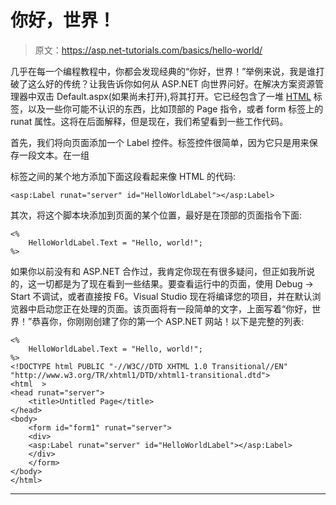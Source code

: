 # 你好，世界！

> 原文：<https://asp.net-tutorials.com/basics/hello-world/>

几乎在每一个编程教程中，你都会发现经典的“你好，世界！”举例来说，我是谁打破了这么好的传统？让我告诉你如何从 ASP.NET 向世界问好。在解决方案资源管理器中双击 Default.aspx(如果尚未打开),将其打开。它已经包含了一堆 [HTML](http://html5-tutorials.org "Learn HTML5") 标签，以及一些你可能不认识的东西，比如顶部的 Page 指令，或者 form 标签上的 runat 属性。这将在后面解释，但是现在，我们希望看到一些工作代码。

首先，我们将向页面添加一个 Label 控件。标签控件很简单，因为它只是用来保存一段文本。在一组

<form>标签之间的某个地方添加下面这段看起来像 HTML 的代码:</form>

```
<asp:Label runat="server" id="HelloWorldLabel"></asp:Label>
```

其次，将这个脚本块添加到页面的某个位置，最好是在顶部的页面指令下面:

```
<%
    HelloWorldLabel.Text = "Hello, world!";
%>
```

如果你以前没有和 ASP.NET 合作过，我肯定你现在有很多疑问，但正如我所说的，这一切都是为了现在看到一些结果。要查看运行中的页面，使用 Debug -> Start 不调试，或者直接按 F6。Visual Studio 现在将编译您的项目，并在默认浏览器中启动您正在处理的页面。该页面将有一段简单的文字，上面写着“你好，世界！”恭喜你，你刚刚创建了你的第一个 ASP.NET 网站！以下是完整的列表:

<input type="hidden" name="IL_IN_ARTICLE">

```
<%
    HelloWorldLabel.Text = "Hello, world!";
%>
<!DOCTYPE html PUBLIC "-//W3C//DTD XHTML 1.0 Transitional//EN" "http://www.w3.org/TR/xhtml1/DTD/xhtml1-transitional.dtd">
<html  >
<head runat="server">
    <title>Untitled Page</title>
</head>
<body>
    <form id="form1" runat="server">
    <div>
    <asp:Label runat="server" id="HelloWorldLabel"></asp:Label>
    </div>
    </form>
</body>
</html>
```

* * *